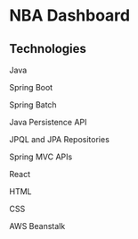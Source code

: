 # NBA Dashboard


## Technologies

Java 

Spring Boot 

Spring Batch 

Java Persistence API 

JPQL and JPA Repositories 

Spring MVC APIs 

React 

HTML

CSS 

AWS Beanstalk
